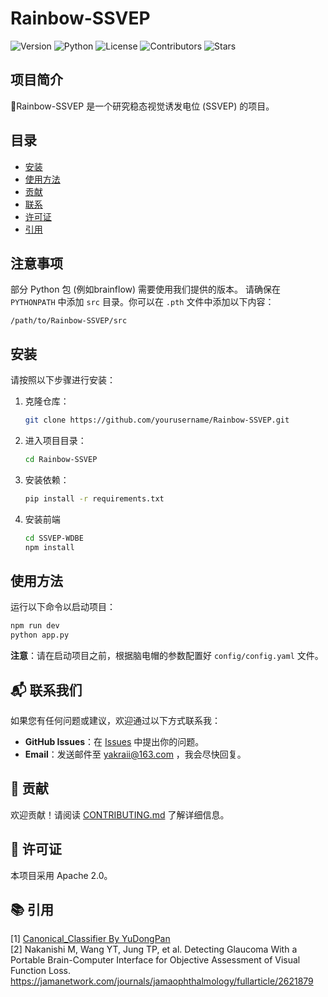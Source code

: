 # Rainbow-SSVEP
![Version](https://img.shields.io/badge/version-0.9.2-blue)  ![Python](https://img.shields.io/badge/Python-3.10-blue?logo=python&color=3776AB&labelColor=FFD43B) ![License](https://img.shields.io/badge/license-Apache%202.0-green)      ![Contributors](https://img.shields.io/github/contributors/Yakraii/Rainbow-SSVEP) ![Stars](https://img.shields.io/github/stars/Yakraii/Rainbow-SSVEP)

## 项目简介
🌈Rainbow-SSVEP 是一个研究稳态视觉诱发电位 (SSVEP) 的项目。

## 目录
- [安装](#安装)
- [使用方法](#使用方法)
- [贡献](#-贡献)
- [联系](#-联系我们)
- [许可证](#-许可证)
- [引用](#-引用)

## 注意事项
部分 Python 包 (例如brainflow) 需要使用我们提供的版本。
请确保在 `PYTHONPATH` 中添加 `src` 目录。你可以在 `.pth` 文件中添加以下内容：

```text
/path/to/Rainbow-SSVEP/src
```

## 安装
请按照以下步骤进行安装：

1. 克隆仓库：
    ```bash
    git clone https://github.com/yourusername/Rainbow-SSVEP.git
    ```
2. 进入项目目录：
    ```bash
    cd Rainbow-SSVEP
    ```
3. 安装依赖：
    ```bash
    pip install -r requirements.txt
    ```
4. 安装前端
    ```bash
    cd SSVEP-WDBE
    npm install
    ```


## 使用方法
运行以下命令以启动项目：
```bash
npm run dev
python app.py
```
**注意**：请在启动项目之前，根据脑电帽的参数配置好 `config/config.yaml` 文件。


## 📬 联系我们 
如果您有任何问题或建议，欢迎通过以下方式联系我：  
- **GitHub Issues**：在 [Issues](https://github.com/your-username/your-repo/issues)  中提出你的问题。  
- **Email**：发送邮件至 [yakraii@163.com](mailto:yakraii@163.com) ，我会尽快回复。

## 🤝 贡献
欢迎贡献！请阅读 [CONTRIBUTING.md](CONTRIBUTING.md) 了解详细信息。

## 📝 许可证
本项目采用 Apache  2.0。

## 📚 引用
[1] [Canonical_Classifier By YuDongPan](https://github.com/YuDongPan/Canonical_Classifier)  
[2] Nakanishi M, Wang YT, Jung TP, et al. Detecting Glaucoma With a Portable Brain-Computer Interface for Objective Assessment of Visual Function Loss. 
https://jamanetwork.com/journals/jamaophthalmology/fullarticle/2621879